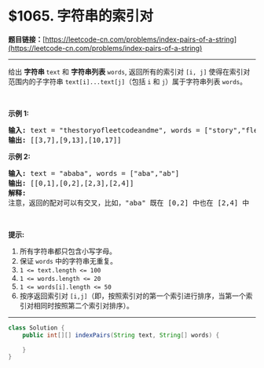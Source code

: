 # $1065. 字符串的索引对

**题目链接：**[https://leetcode-cn.com/problems/index-pairs-of-a-string](https://leetcode-cn.com/problems/index-pairs-of-a-string)

---

<div class="content__1Y2H">
 <div class="notranslate">
  <p>给出&nbsp;<strong>字符串 </strong><code>text</code> 和&nbsp;<strong>字符串列表</strong> <code>words</code>, 返回所有的索引对 <code>[i, j]</code> 使得在索引对范围内的子字符串 <code>text[i]...text[j]</code>（包括&nbsp;<code>i</code>&nbsp;和&nbsp;<code>j</code>）属于字符串列表 <code>words</code>。</p> 
  <p>&nbsp;</p> 
  <p><strong>示例 1:</strong></p> 
  <pre class="language-text"><strong>输入: </strong>text = "thestoryofleetcodeandme", words = ["story","fleet","leetcode"]
<strong>输出: </strong>[[3,7],[9,13],[10,17]]
</pre> 
  <p><strong>示例 2:</strong></p> 
  <pre class="language-text"><strong>输入: </strong>text = "ababa", words = ["aba","ab"]
<strong>输出: </strong>[[0,1],[0,2],[2,3],[2,4]]
<strong>解释: 
</strong>注意，返回的配对可以有交叉，比如，"aba" 既在 [0,2] 中也在 [2,4] 中
</pre> 
  <p>&nbsp;</p> 
  <p><strong>提示:</strong></p> 
  <ol> 
   <li>所有字符串都只包含小写字母。</li> 
   <li>保证 <code>words</code> 中的字符串无重复。</li> 
   <li><code>1 &lt;= text.length &lt;= 100</code></li> 
   <li><code>1 &lt;= words.length &lt;= 20</code></li> 
   <li><code>1 &lt;= words[i].length &lt;= 50</code></li> 
   <li>按序返回索引对 <code>[i,j]</code>（即，按照索引对的第一个索引进行排序，当第一个索引对相同时按照第二个索引对排序）。</li> 
  </ol> 
 </div>
</div>

---

```java
class Solution {
    public int[][] indexPairs(String text, String[] words) {
        
    }
}
```